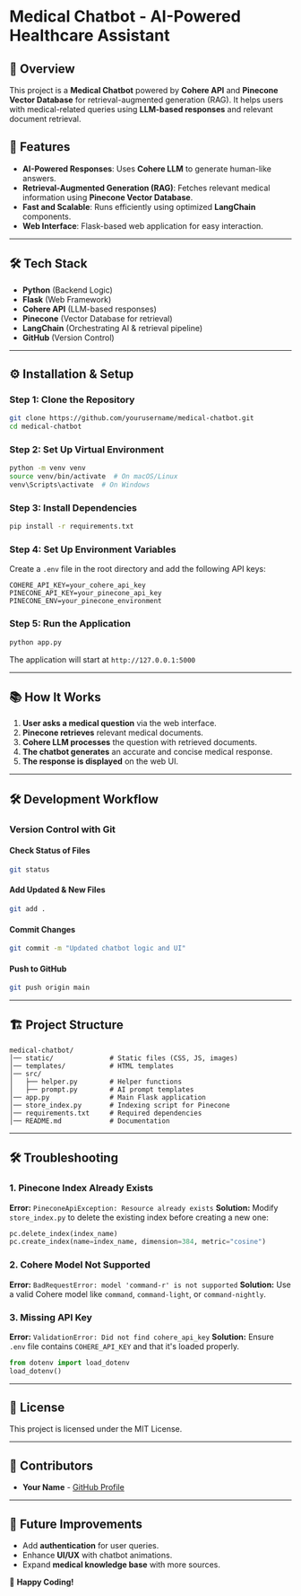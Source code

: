 # Medical Chatbot - AI-Powered Healthcare Assistant

## 📌 Overview
This project is a **Medical Chatbot** powered by **Cohere API** and **Pinecone Vector Database** for retrieval-augmented generation (RAG). It helps users with medical-related queries using **LLM-based responses** and relevant document retrieval.

## 🚀 Features
- **AI-Powered Responses**: Uses **Cohere LLM** to generate human-like answers.
- **Retrieval-Augmented Generation (RAG)**: Fetches relevant medical information using **Pinecone Vector Database**.
- **Fast and Scalable**: Runs efficiently using optimized **LangChain** components.
- **Web Interface**: Flask-based web application for easy interaction.

---
## 🛠️ Tech Stack
- **Python** (Backend Logic)
- **Flask** (Web Framework)
- **Cohere API** (LLM-based responses)
- **Pinecone** (Vector Database for retrieval)
- **LangChain** (Orchestrating AI & retrieval pipeline)
- **GitHub** (Version Control)

---
## ⚙️ Installation & Setup

### **Step 1: Clone the Repository**
```bash
git clone https://github.com/yourusername/medical-chatbot.git
cd medical-chatbot
```

### **Step 2: Set Up Virtual Environment**
```bash
python -m venv venv
source venv/bin/activate  # On macOS/Linux
venv\Scripts\activate  # On Windows
```

### **Step 3: Install Dependencies**
```bash
pip install -r requirements.txt
```

### **Step 4: Set Up Environment Variables**
Create a `.env` file in the root directory and add the following API keys:
```
COHERE_API_KEY=your_cohere_api_key
PINECONE_API_KEY=your_pinecone_api_key
PINECONE_ENV=your_pinecone_environment
```

### **Step 5: Run the Application**
```bash
python app.py
```
The application will start at `http://127.0.0.1:5000`

---
## 📚 How It Works

1. **User asks a medical question** via the web interface.
2. **Pinecone retrieves** relevant medical documents.
3. **Cohere LLM processes** the question with retrieved documents.
4. **The chatbot generates** an accurate and concise medical response.
5. **The response is displayed** on the web UI.

---
## 🛠️ Development Workflow

### **Version Control with Git**
#### **Check Status of Files**
```bash
git status
```
#### **Add Updated & New Files**
```bash
git add .
```
#### **Commit Changes**
```bash
git commit -m "Updated chatbot logic and UI"
```
#### **Push to GitHub**
```bash
git push origin main
```

---
## 🏗️ Project Structure
```
medical-chatbot/
│── static/              # Static files (CSS, JS, images)
│── templates/           # HTML templates
│── src/
│   ├── helper.py        # Helper functions
│   ├── prompt.py        # AI prompt templates
│── app.py               # Main Flask application
│── store_index.py       # Indexing script for Pinecone
│── requirements.txt     # Required dependencies
│── README.md            # Documentation
```

---
## 🛠️ Troubleshooting

### **1. Pinecone Index Already Exists**
**Error:** `PineconeApiException: Resource already exists`
**Solution:** Modify `store_index.py` to delete the existing index before creating a new one:
```python
pc.delete_index(index_name)
pc.create_index(name=index_name, dimension=384, metric="cosine")
```

### **2. Cohere Model Not Supported**
**Error:** `BadRequestError: model 'command-r' is not supported`
**Solution:** Use a valid Cohere model like `command`, `command-light`, or `command-nightly`.

### **3. Missing API Key**
**Error:** `ValidationError: Did not find cohere_api_key`
**Solution:** Ensure `.env` file contains `COHERE_API_KEY` and that it's loaded properly.
```python
from dotenv import load_dotenv
load_dotenv()
```

---
## 📜 License
This project is licensed under the MIT License.

---
## 🙌 Contributors
- **Your Name** - [GitHub Profile](https://github.com/yourusername)

---
## 🎯 Future Improvements
- Add **authentication** for user queries.
- Enhance **UI/UX** with chatbot animations.
- Expand **medical knowledge base** with more sources.

🚀 **Happy Coding!**

